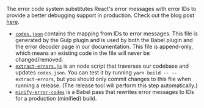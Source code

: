 The error code system substitutes React's error messages with error IDs to
provide a better debugging support in production. Check out the blog post
[here](https://reactjs.org/blog/2016/07/11/introducing-reacts-error-code-system.html).

- [`codes.json`](https://github.com/facebook/react/blob/master/scripts/error-codes/codes.json)
  contains the mapping from IDs to error messages. This file is generated by the
  Gulp plugin and is used by both the Babel plugin and the error decoder page in
  our documentation. This file is append-only, which means an existing code in
  the file will never be changed/removed.
- [`extract-errors.js`](https://github.com/facebook/react/blob/master/scripts/error-codes/extract-errors.js)
  is an node script that traverses our codebase and updates `codes.json`. You
  can test it by running `yarn build -- --extract-errors`, but you should only
  commit changes to this file when running a release. (The release tool will
  perform this step automatically.)
- [`minify-error-codes`](https://github.com/facebook/react/blob/master/scripts/error-codes/minify-error-codes)
  is a Babel pass that rewrites error messages to IDs for a production
  (minified) build.
